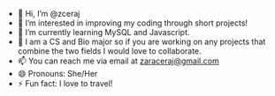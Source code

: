 - 👋 Hi, I’m @zceraj
- 👀 I’m interested in improving my coding through short projects! 
- 🌱 I’m currently learning MySQL and Javascript. 
- 💞️ I am a CS and Bio major so if you are working on any projects
      that combine the two fields I would love to collaborate.
- 📫 You can reach me via email at zaraceraj@gmail.com
- 😄 Pronouns: She/Her
- ⚡ Fun fact: I love to travel! 
